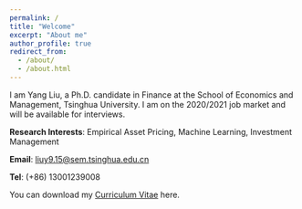 ```yaml
---
permalink: /
title: "Welcome"
excerpt: "About me"
author_profile: true
redirect_from: 
  - /about/
  - /about.html
---
```


I am Yang Liu, a Ph.D. candidate in Finance at the School of Economics and Management, Tsinghua University. I am on the 2020/2021 job market and will be available for interviews.

**Research Interests**: Empirical Asset Pricing, Machine Learning, Investment Management

**Email**: liuy9.15@sem.tsinghua.edu.cn

**Tel**: (+86) 13001239008

You can download my [Curriculum Vitae](https://yangliu-finance.github.io/files/CV_YangLiu_TsinghuaSEM_Nov2020.pdf) here.
 
